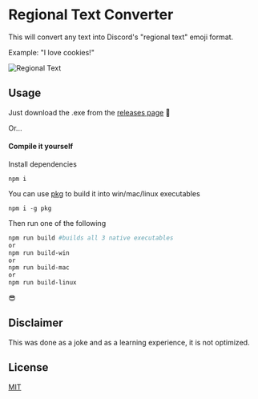 # Regional Text Converter

This will convert any text into Discord's "regional text" emoji format.

Example: "I love cookies!"

![Regional Text](https://i.imgur.com/aas8k1z.png "Text Example")

## Usage

Just download the .exe from the [releases page](https://github.com/GuiAzzi/Regional-Text-Converter/releases) 🎉

Or...

#### Compile it yourself

Install dependencies
```npm
npm i
```

You can use [pkg](https://github.com/zeit/pkg) to build it into win/mac/linux executables

```npm
npm i -g pkg
```

Then run one of the following

```bash
npm run build #builds all 3 native executables
or 
npm run build-win
or 
npm run build-mac
or 
npm run build-linux
```

😎

## Disclaimer

This was done as a joke and as a learning experience, it is not optimized.

## License
[MIT](https://choosealicense.com/licenses/mit/)
